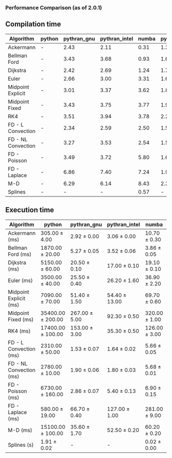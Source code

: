 ### Performance Comparison (as of 2.0.1)
## Compilation time
Algorithm                 | python                    | pythran_gnu               | pythran_intel             | numba                     | pyccel_gnu_c              | pyccel_gnu_fortran        | pyccel_intel_c            | pyccel_intel_fortran     
------------------------- | ------------------------- | ------------------------- | ------------------------- | ------------------------- | ------------------------- | ------------------------- | ------------------------- | -------------------------
Ackermann                 | -                         | 2.43                      | 2.11                      | 0.31                      | 1.34                      | 1.41                      | 1.34                      | 1.42                     
Bellman Ford              | -                         | 3.43                      | 3.68                      | 0.93                      | 1.63                      | 1.51                      | 1.59                      | 1.60                     
Dijkstra                  | -                         | 2.42                      | 2.69                      | 1.24                      | 1.72                      | 1.61                      | 1.65                      | 1.68                     
Euler                     | -                         | 2.66                      | 3.00                      | 3.31                      | 1.60                      | 1.49                      | 1.54                      | 1.54                     
Midpoint Explicit         | -                         | 3.01                      | 3.37                      | 3.62                      | 1.82                      | 1.73                      | 1.76                      | 1.75                     
Midpoint Fixed            | -                         | 3.43                      | 3.75                      | 3.77                      | 1.90                      | 1.77                      | 1.81                      | 1.81                     
RK4                       | -                         | 3.51                      | 3.94                      | 3.78                      | 2.27                      | 2.20                      | 2.19                      | 2.22                     
FD - L Convection         | -                         | 2.34                      | 2.59                      | 2.50                      | 1.55                      | 1.45                      | 1.49                      | 1.50                     
FD - NL Convection        | -                         | 3.27                      | 3.53                      | 2.54                      | 1.55                      | 1.46                      | 1.50                      | 1.50                     
FD - Poisson              | -                         | 3.49                      | 3.72                      | 5.80                      | 1.68                      | 1.72                      | 1.62                      | 1.88                     
FD - Laplace              | -                         | 6.86                      | 7.40                      | 7.24                      | 1.93                      | 1.88                      | 1.82                      | 1.95                     
M-D                       | -                         | 6.29                      | 6.14                      | 8.43                      | 2.38                      | 2.52                      | 2.28                      | 2.62                     
Splines                   | -                         | -                         | -                         | 0.57                      | -                         | -                         | -                         | -                        

## Execution time
Algorithm                 | python                    | pythran_gnu               | pythran_intel             | numba                     | pyccel_gnu_c              | pyccel_gnu_fortran        | pyccel_intel_c            | pyccel_intel_fortran     
------------------------- | ------------------------- | ------------------------- | ------------------------- | ------------------------- | ------------------------- | ------------------------- | ------------------------- | -------------------------
Ackermann (ms)            | 305.00 $\pm$ 4.00         | 2.92 $\pm$ 0.00           | 3.06 $\pm$ 0.00           | 10.70 $\pm$ 0.30          | 1.23 $\pm$ 0.01           | 1.33 $\pm$ 0.00           | 3.71 $\pm$ 0.00           | 10.40 $\pm$ 0.20         
Bellman Ford (ms)         | 1870.00 $\pm$ 20.00       | 5.27 $\pm$ 0.05           | 3.52 $\pm$ 0.06           | 3.86 $\pm$ 0.05           | 3.75 $\pm$ 0.03           | 3.25 $\pm$ 0.03           | 6.47 $\pm$ 0.02           | 4.45 $\pm$ 0.02          
Dijkstra (ms)             | 5150.00 $\pm$ 60.00       | 20.50 $\pm$ 0.10          | 17.00 $\pm$ 0.10          | 19.10 $\pm$ 0.10          | 67.80 $\pm$ 0.20          | 18.70 $\pm$ 0.10          | 65.30 $\pm$ 0.10          | 22.00 $\pm$ 0.80         
Euler (ms)                | 3500.00 $\pm$ 40.00       | 25.50 $\pm$ 0.40          | 26.20 $\pm$ 1.60          | 36.90 $\pm$ 2.20          | 27.10 $\pm$ 0.40          | 10.90 $\pm$ 0.30          | 27.00 $\pm$ 0.40          | 15.20 $\pm$ 0.40         
Midpoint Explicit (ms)    | 7090.00 $\pm$ 70.00       | 51.40 $\pm$ 1.50          | 54.40 $\pm$ 13.00         | 69.70 $\pm$ 0.60          | 44.60 $\pm$ 0.30          | 19.00 $\pm$ 0.30          | 46.10 $\pm$ 0.50          | 16.30 $\pm$ 0.40         
Midpoint Fixed (ms)       | 35400.00 $\pm$ 200.00     | 267.00 $\pm$ 5.00         | 92.30 $\pm$ 0.50          | 320.00 $\pm$ 1.00         | 190.00 $\pm$ 1.00         | 72.20 $\pm$ 0.40          | 198.00 $\pm$ 1.00         | 50.70 $\pm$ 0.30         
RK4 (ms)                  | 17400.00 $\pm$ 100.00     | 153.00 $\pm$ 3.00         | 35.30 $\pm$ 0.50          | 126.00 $\pm$ 3.00         | 95.50 $\pm$ 0.40          | 31.30 $\pm$ 0.30          | 101.00 $\pm$ 8.00         | 29.50 $\pm$ 0.50         
FD - L Convection (ms)    | 2310.00 $\pm$ 50.00       | 1.53 $\pm$ 0.07           | 1.64 $\pm$ 0.02           | 5.66 $\pm$ 0.05           | 7.49 $\pm$ 0.05           | 1.57 $\pm$ 0.08           | 7.73 $\pm$ 0.10           | 1.33 $\pm$ 0.05          
FD - NL Convection (ms)   | 2780.00 $\pm$ 10.00       | 1.90 $\pm$ 0.06           | 1.80 $\pm$ 0.03           | 5.68 $\pm$ 0.01           | 6.76 $\pm$ 0.07           | 1.62 $\pm$ 0.07           | 8.20 $\pm$ 0.21           | 1.40 $\pm$ 0.03          
FD - Poisson (ms)         | 6730.00 $\pm$ 160.00      | 2.86 $\pm$ 0.07           | 5.40 $\pm$ 0.13           | 6.90 $\pm$ 0.15           | 16.00 $\pm$ 0.00          | 2.58 $\pm$ 0.02           | 24.00 $\pm$ 0.20          | 2.56 $\pm$ 0.02          
FD - Laplace (ms)         | 580.00 $\pm$ 19.00        | 66.70 $\pm$ 0.40          | 127.00 $\pm$ 1.00         | 281.00 $\pm$ 9.00         | 477.00 $\pm$ 3.00         | 60.90 $\pm$ 0.40          | 663.00 $\pm$ 2.00         | 55.40 $\pm$ 1.20         
M-D (ms)                  | 15100.00 $\pm$ 100.00     | 35.60 $\pm$ 1.70          | 52.50 $\pm$ 0.20          | 60.20 $\pm$ 0.20          | 117.00 $\pm$ 0.00         | 62.40 $\pm$ 0.30          | 61.20 $\pm$ 0.20          | 89.50 $\pm$ 0.20         
Splines (s)               | 1.91 $\pm$ 0.02           | -                         | -                         | 0.02 $\pm$ 0.00           | -                         | -                         | -                         | -                        
